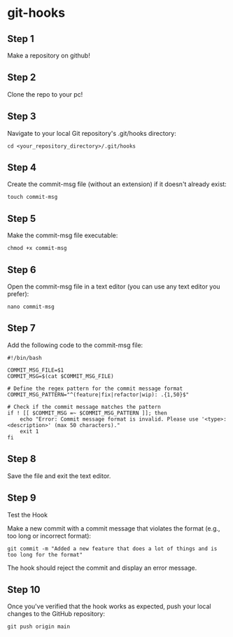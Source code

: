 # git-hooks

## Step 1

Make a repository on github!

## Step 2 

Clone the repo to your pc!


## Step 3

Navigate to your local Git repository's .git/hooks directory:

```
cd <your_repository_directory>/.git/hooks
```

## Step 4

Create the commit-msg file (without an extension) if it doesn't already exist:

```
touch commit-msg
```

## Step 5

Make the commit-msg file executable:

```
chmod +x commit-msg
```

## Step 6

Open the commit-msg file in a text editor (you can use any text editor you prefer):


```
nano commit-msg
```

## Step 7

Add the following code to the commit-msg file:

```
#!/bin/bash

COMMIT_MSG_FILE=$1
COMMIT_MSG=$(cat $COMMIT_MSG_FILE)

# Define the regex pattern for the commit message format
COMMIT_MSG_PATTERN="^(feature|fix|refactor|wip): .{1,50}$"

# Check if the commit message matches the pattern
if ! [[ $COMMIT_MSG =~ $COMMIT_MSG_PATTERN ]]; then
    echo "Error: Commit message format is invalid. Please use '<type>: <description>' (max 50 characters)."
    exit 1
fi
```

## Step 8

Save the file and exit the text editor.

## Step 9

Test the Hook

Make a new commit with a commit message that violates the format (e.g., too long or incorrect format):

```
git commit -m "Added a new feature that does a lot of things and is too long for the format"
```

The hook should reject the commit and display an error message.

## Step 10

Once you've verified that the hook works as expected, push your local changes to the GitHub repository:

```
git push origin main
```